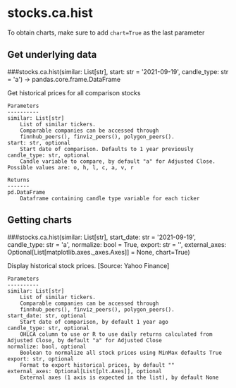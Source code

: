# stocks.ca.hist

To obtain charts, make sure to add `chart=True` as the last parameter

## Get underlying data 
###stocks.ca.hist(similar: List[str], start: str = '2021-09-19', candle_type: str = 'a') -> pandas.core.frame.DataFrame

Get historical prices for all comparison stocks

    Parameters
    ----------
    similar: List[str]
        List of similar tickers.
        Comparable companies can be accessed through
        finnhub_peers(), finviz_peers(), polygon_peers().
    start: str, optional
        Start date of comparison. Defaults to 1 year previously
    candle_type: str, optional
        Candle variable to compare, by default "a" for Adjusted Close. Possible values are: o, h, l, c, a, v, r

    Returns
    -------
    pd.DataFrame
        Dataframe containing candle type variable for each ticker

## Getting charts 
###stocks.ca.hist(similar: List[str], start_date: str = '2021-09-19', candle_type: str = 'a', normalize: bool = True, export: str = '', external_axes: Optional[List[matplotlib.axes._axes.Axes]] = None, chart=True)

Display historical stock prices. [Source: Yahoo Finance]

    Parameters
    ----------
    similar: List[str]
        List of similar tickers.
        Comparable companies can be accessed through
        finnhub_peers(), finviz_peers(), polygon_peers().
    start_date: str, optional
        Start date of comparison, by default 1 year ago
    candle_type: str, optional
        OHLCA column to use or R to use daily returns calculated from Adjusted Close, by default "a" for Adjusted Close
    normalize: bool, optional
        Boolean to normalize all stock prices using MinMax defaults True
    export: str, optional
        Format to export historical prices, by default ""
    external_axes: Optional[List[plt.Axes]], optional
        External axes (1 axis is expected in the list), by default None

